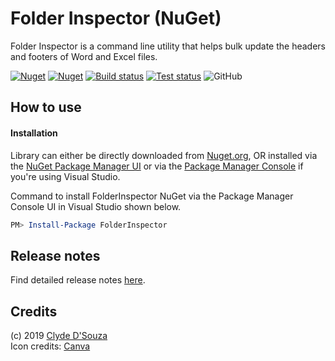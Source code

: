 # Folder Inspector (NuGet)

Folder Inspector is a command line utility that helps bulk update the headers and footers of Word and Excel files.  

[![Nuget](https://img.shields.io/nuget/v/FolderInspector.svg?colorB=green&label=NuGet&logo=nuget&style=flat)](https://www.nuget.org/packages/FolderInspector/)
[![Nuget](https://img.shields.io/nuget/dt/FolderInspector.svg?colorB=%23004880&label=NuGet%20Downloads&logo=nuget&style=flat)](https://www.nuget.org/packages/FolderInspector/)
[![Build status](https://dev.azure.com/horoscope-nuget/Folder%20Inspector/_apis/build/status/Master%20branch)](https://dev.azure.com/horoscope-nuget/Folder%20Inspector/_build/latest?definitionId=8)
[![Test status](https://img.shields.io/azure-devops/tests/horoscope-nuget/Folder%20Inspector/8/master.svg?label=Tests&logo=Azure%20DevOps&style=flat)](https://dev.azure.com/horoscope-nuget/Folder%20Inspector/_build/latest?definitionId=/)
![GitHub](https://img.shields.io/github/license/clydedz/folder-inspector.svg)      

## How to use
#### Installation 
Library can either be directly downloaded from [Nuget.org](https://www.nuget.org/packages/FolderInspector/), OR installed via the [NuGet Package Manager UI](https://docs.microsoft.com/en-us/nuget/tools/package-manager-ui#finding-and-installing-a-package) or via the [Package Manager Console](https://docs.microsoft.com/en-us/nuget/tools/package-manager-console) if you're using Visual Studio.

Command to install FolderInspector NuGet via the Package Manager Console UI in Visual Studio shown below.
```PowerShell
PM> Install-Package FolderInspector 
```
  

## Release notes
Find detailed release notes [here](https://github.com/ClydeDz/folder-inspector/wiki#release-notes).

## Credits
(c) 2019 [Clyde D'Souza](https://clydedsouza.net)   
Icon credits: [Canva](https://canva.com)




